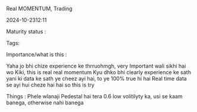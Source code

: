 Real MOMENTUM, Trading

2024-10-2312:11

Maturity  status : 

Tags: 

Importance/what is this  : 



Yaha jo bhi chize experience ke thrruohmgh, very Important wali sikhi hai wo Kiki, this is real real momentum 
Kyu dhko bhi clearly experience ke sath yani ki data ke sath ye cheez ayi hai, to ye 100% true hi hai 
Real time data se ayi hui cheze hai hai so this is try 

Things : 
Phele wlanaji Pedestal hai tera 0.6 low volitilyty ka, usi se kaam banega, otherwise nahi banega 
